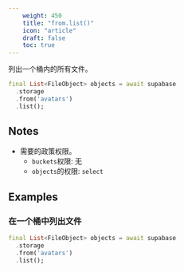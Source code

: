 ```yaml
---
    weight: 450
    title: "from.list()"
    icon: "article"
    draft: false
    toc: true
---
```


列出一个桶内的所有文件。


```dart
final List<FileObject> objects = await supabase
  .storage
  .from('avatars')
  .list();
```






## Notes

- 需要的政策权限。
  - `buckets`权限: 无 
  - `objects`的权限: `select`










## Examples

### 在一个桶中列出文件



```dart
final List<FileObject> objects = await supabase
  .storage
  .from('avatars')
  .list();
```
